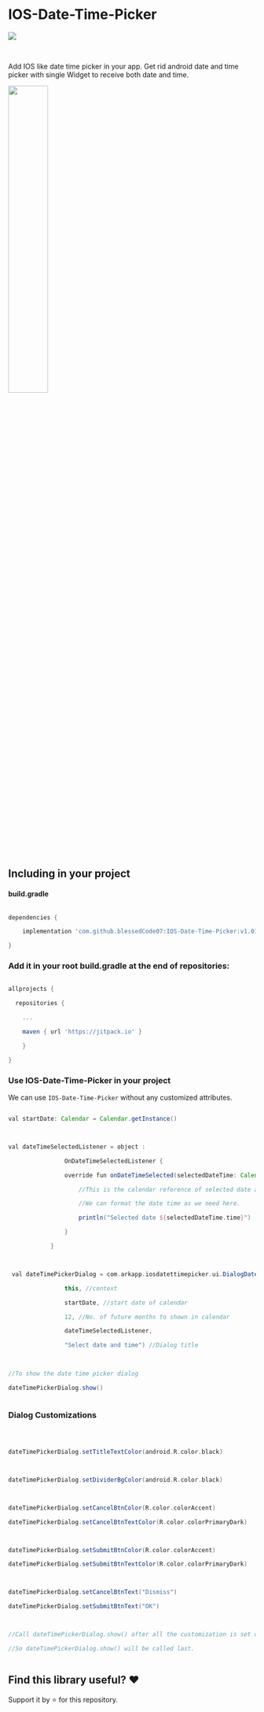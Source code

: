 # IOS-Date-Time-Picker

[![](https://jitpack.io/v/blessedCode07/IOS-Date-Time-Picker.svg)](https://jitpack.io/#blessedCode07/IOS-Date-Time-Picker)

<br>

Add IOS like date time picker in your app. Get rid android date and time picker with single Widget to receive both date and time.



<img src="https://github.com/blessedCode07/IOS-Date-Time-Picker/blob/master/lib_gif.gif" width="40%" height="40%"> 


## Including in your project



#### build.gradle

```gradle

dependencies {

    implementation 'com.github.blessedCode07:IOS-Date-Time-Picker:v1.01'

}

```

### Add it in your root build.gradle at the end of repositories:

```gradle

allprojects {

  repositories {

    ...

    maven { url 'https://jitpack.io' }

    }

}

```

### Use IOS-Date-Time-Picker in your project

We can use `IOS-Date-Time-Picker` without any customized attributes.<br>



```gradle

val startDate: Calendar = Calendar.getInstance()



val dateTimeSelectedListener = object :

                OnDateTimeSelectedListener {

                override fun onDateTimeSelected(selectedDateTime: Calendar) {

                    //This is the calendar reference of selected date and time. 

                    //We can format the date time as we need here.

                    println("Selected date ${selectedDateTime.time}")

                }

            }



 val dateTimePickerDialog = com.arkapp.iosdatettimepicker.ui.DialogDateTimePicker(

                this, //context

                startDate, //start date of calendar

                12, //No. of future months to shown in calendar 

                dateTimeSelectedListener,

                "Select date and time") //Dialog title

                

//To show the date time picker dialog

dateTimePickerDialog.show()



```

### Dialog Customizations

```gradle



dateTimePickerDialog.setTitleTextColor(android.R.color.black)



dateTimePickerDialog.setDividerBgColor(android.R.color.black)



dateTimePickerDialog.setCancelBtnColor(R.color.colorAccent)

dateTimePickerDialog.setCancelBtnTextColor(R.color.colorPrimaryDark)



dateTimePickerDialog.setSubmitBtnColor(R.color.colorAccent)

dateTimePickerDialog.setSubmitBtnTextColor(R.color.colorPrimaryDark)



dateTimePickerDialog.setCancelBtnText("Dismiss")

dateTimePickerDialog.setSubmitBtnText("OK")



//Call dateTimePickerDialog.show() after all the customization is set on dialog.

//So dateTimePickerDialog.show() will be called last.



```

## Find this library useful? :heart:

Support it by :star: for this repository.
